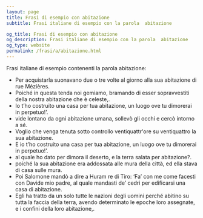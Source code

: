 ```yaml
---
layout: page
title: Frasi di esempio con abitazione 
subtitle: Frasi italiane di esempio con la parola  abitazione

og_title: Frasi di esempio con abitazione 
og_description: Frasi italiane di esempio con la parola  abitazione
og_type: website
permalink: /frasi/a/abitazione.html
---
```


Frasi italiane di esempio contenenti la parola abitazione:


- Per acquistarla suonavano due o tre volte al giorno alla sua abitazione di rue Mézières.
- Poiché in questa tenda noi gemiamo, bramando di esser sopravvestiti della nostra abitazione che è celeste,.
- Io t’ho costruito una casa per tua abitazione, un luogo ove tu dimorerai in perpetuo!’.
- vide lontano da ogni abitazione umana, sollevò gli occhi e cercò intorno a sé.
- Voglio che venga tenuta sotto controllo ventiquattr'ore su ventiquattro la sua abitazione.
- E io t’ho costruito una casa per tua abitazione, un luogo ove tu dimorerai in perpetuo!’.
- al quale ho dato per dimora il deserto, e la terra salata per abitazione?.
- poiché la sua abitazione era addossata alle mura della città, ed ella stava di casa sulle mura.
- Poi Salomone mandò a dire a Huram re di Tiro: ‘Fa’ con me come facesti con Davide mio padre, al quale mandasti de’ cedri per edificarsi una casa di abitazione.
- Egli ha tratto da un solo tutte le nazioni degli uomini perché abitino su tutta la faccia della terra, avendo determinato le epoche loro assegnate, e i confini della loro abitazione,.
